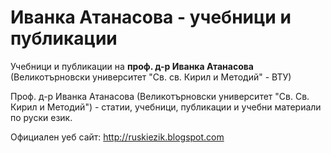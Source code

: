# Иванка Атанасова - учебници и публикации 

Учебници и публикации на **проф. д-р Иванка Атанасова** (Великотърновски университет "Св. св. Кирил и Методий" - ВТУ)

Проф. д-р Иванка Атанасова (Великотърновски университет "Св. Св. Кирил и Методий") - статии, учебници, публикации и учебни материали по руски език.

Официален уеб сайт: http://ruskiezik.blogspot.com
